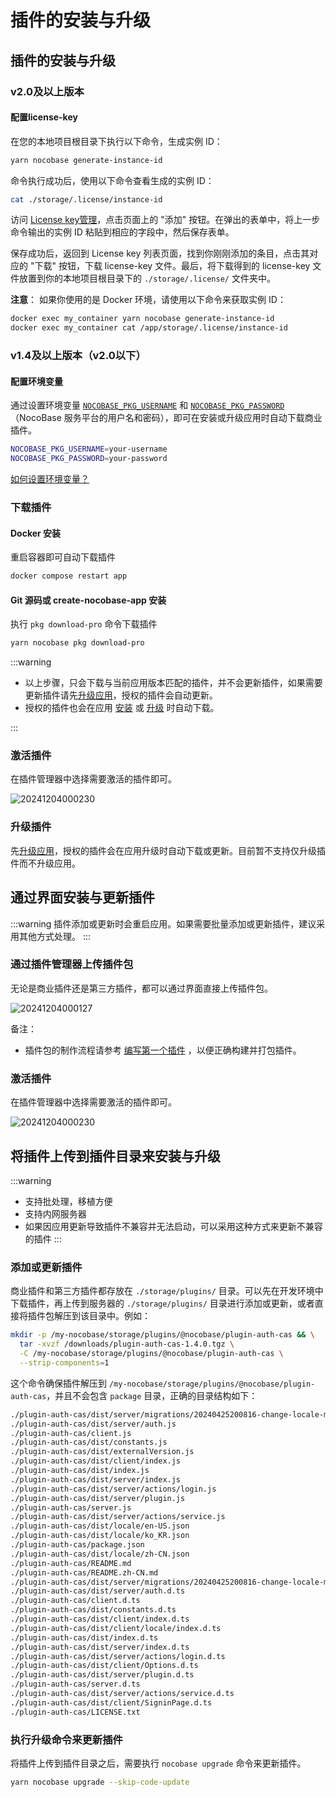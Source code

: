 # 插件的安装与升级

## 插件的安装与升级

### v2.0及以上版本

#### 配置license-key
在您的本地项目根目录下执行以下命令，生成实例 ID：
```bash
yarn nocobase generate-instance-id
```
命令执行成功后，使用以下命令查看生成的实例 ID：
```bash
cat ./storage/.license/instance-id
```
访问 [License key管理](https://service-cn.nocobase.com/admin/j03323lvzfu)，点击页面上的 "添加" 按钮。在弹出的表单中，将上一步命令输出的实例 ID 粘贴到相应的字段中，然后保存表单。

保存成功后，返回到 License key 列表页面，找到你刚刚添加的条目，点击其对应的 "下载" 按钮，下载 license-key 文件。最后，将下载得到的 license-key 文件放置到你的本地项目根目录下的 `./storage/.license/` 文件夹中。

**注意**： 如果你使用的是 Docker 环境，请使用以下命令来获取实例 ID：

```bash
docker exec my_container yarn nocobase generate-instance-id
docker exec my_container cat /app/storage/.license/instance-id
```


### v1.4及以上版本（v2.0以下）

#### 配置环境变量

通过设置环境变量 [`NOCOBASE_PKG_USERNAME`](/welcome/getting-started/env#nocobase_pkg_username) 和 [`NOCOBASE_PKG_PASSWORD`](/welcome/getting-started/env#nocobase_pkg_password)（NocoBase 服务平台的用户名和密码），即可在安装或升级应用时自动下载商业插件。

```bash
NOCOBASE_PKG_USERNAME=your-username
NOCOBASE_PKG_PASSWORD=your-password
```

[如何设置环境变量？](/welcome/getting-started/env)

### 下载插件

#### Docker 安装

重启容器即可自动下载插件

```bash
docker compose restart app
```

#### Git 源码或 create-nocobase-app 安装

执行 `pkg download-pro` 命令下载插件

```bash
yarn nocobase pkg download-pro
```

:::warning

- 以上步骤，只会下载与当前应用版本匹配的插件，并不会更新插件，如果需要更新插件请先[升级应用](/welcome/getting-started/upgrading)，授权的插件会自动更新。
- 授权的插件也会在应用 [安装](/welcome/getting-started/installation) 或 [升级](/welcome/getting-started/upgrading) 时自动下载。

:::

### 激活插件

在插件管理器中选择需要激活的插件即可。

![20241204000230](https://static-docs.nocobase.com/20241204000230.png)

### 升级插件

先[升级应用](/welcome/getting-started/upgrading)，授权的插件会在应用升级时自动下载或更新。目前暂不支持仅升级插件而不升级应用。

## 通过界面安装与更新插件

:::warning
插件添加或更新时会重启应用。如果需要批量添加或更新插件，建议采用其他方式处理。
:::

### 通过插件管理器上传插件包

无论是商业插件还是第三方插件，都可以通过界面直接上传插件包。

![20241204000127](https://static-docs.nocobase.com/20241204000127.png)

备注：

- 插件包的制作流程请参考 [编写第一个插件](/development/your-fisrt-plugin) ，以便正确构建并打包插件。

### 激活插件

在插件管理器中选择需要激活的插件即可。

![20241204000230](https://static-docs.nocobase.com/20241204000230.png)

## 将插件上传到插件目录来安装与升级

:::warning
- 支持批处理，移植方便
- 支持内网服务器
- 如果因应用更新导致插件不兼容并无法启动，可以采用这种方式来更新不兼容的插件
:::

### 添加或更新插件

商业插件和第三方插件都存放在 `./storage/plugins/` 目录。可以先在开发环境中下载插件，再上传到服务器的 `./storage/plugins/` 目录进行添加或更新，或者直接将插件包解压到该目录中。例如：

```bash
mkdir -p /my-nocobase/storage/plugins/@nocobase/plugin-auth-cas && \
  tar -xvzf /downloads/plugin-auth-cas-1.4.0.tgz \
  -C /my-nocobase/storage/plugins/@nocobase/plugin-auth-cas \
  --strip-components=1
```

这个命令确保插件解压到 `/my-nocobase/storage/plugins/@nocobase/plugin-auth-cas`，并且不会包含 `package` 目录，正确的目录结构如下：

```bash
./plugin-auth-cas/dist/server/migrations/20240425200816-change-locale-module.js
./plugin-auth-cas/dist/server/auth.js
./plugin-auth-cas/client.js
./plugin-auth-cas/dist/constants.js
./plugin-auth-cas/dist/externalVersion.js
./plugin-auth-cas/dist/client/index.js
./plugin-auth-cas/dist/index.js
./plugin-auth-cas/dist/server/index.js
./plugin-auth-cas/dist/server/actions/login.js
./plugin-auth-cas/dist/server/plugin.js
./plugin-auth-cas/server.js
./plugin-auth-cas/dist/server/actions/service.js
./plugin-auth-cas/dist/locale/en-US.json
./plugin-auth-cas/dist/locale/ko_KR.json
./plugin-auth-cas/package.json
./plugin-auth-cas/dist/locale/zh-CN.json
./plugin-auth-cas/README.md
./plugin-auth-cas/README.zh-CN.md
./plugin-auth-cas/dist/server/migrations/20240425200816-change-locale-module.d.ts
./plugin-auth-cas/dist/server/auth.d.ts
./plugin-auth-cas/client.d.ts
./plugin-auth-cas/dist/constants.d.ts
./plugin-auth-cas/dist/client/index.d.ts
./plugin-auth-cas/dist/client/locale/index.d.ts
./plugin-auth-cas/dist/index.d.ts
./plugin-auth-cas/dist/server/index.d.ts
./plugin-auth-cas/dist/server/actions/login.d.ts
./plugin-auth-cas/dist/client/Options.d.ts
./plugin-auth-cas/dist/server/plugin.d.ts
./plugin-auth-cas/server.d.ts
./plugin-auth-cas/dist/server/actions/service.d.ts
./plugin-auth-cas/dist/client/SigninPage.d.ts
./plugin-auth-cas/LICENSE.txt
```

### 执行升级命令来更新插件

将插件上传到插件目录之后，需要执行 `nocobase upgrade` 命令来更新插件。

```bash
yarn nocobase upgrade --skip-code-update
```
